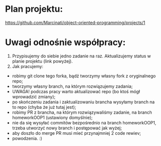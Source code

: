 # Plan projektu:

https://github.com/Marcinati/object-oriented-programming/projects/1

# Uwagi odnośnie współpracy:

1. Przypisujemy do siebie jedno zadanie na raz. Aktualizujemy status w planie projektu (link powyżej).
2. Jak pracujemy:
* robimy git clone tego forka, bądź tworzymy własny fork z oryginalnego repo;
* tworzymy własny branch, na którym rozwiązujemy zadania;
* UWAGA! podczas pracy warto aktualizować repo (bo ktoś mógł wprowadzić zmiany);
* po skończeniu zadania i zaktualizowaniu brancha wysyłamy branch na to repo (chyba że już tutaj jest);
* robimy PR z brancha, na którym rozwiązywaliśmy zadanie, na branch homeworkOOP1 (ustawiony domyślnie);
* nie da się wysyłać commitów bezpośrednio na branch homeworkOOP1, trzeba utworzyć nowy branch i postępować jak wyżej;
* aby doszło do merge PR musi mieć przynajmniej 2 code rewiev;
* powodzenia. :)
